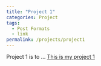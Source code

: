 ```yaml
---
title: "Project 1"
categories: Project
tags:
  - Post Formats
  - link
permalink: /projects/project1
---
```


Project 1 is to ... [This is my project 1](../files/project1.pdf)
